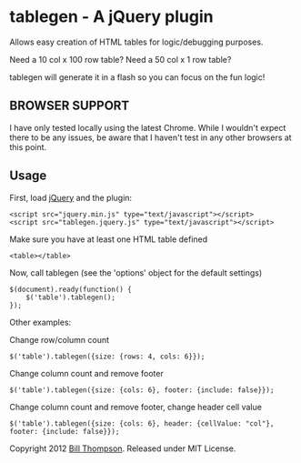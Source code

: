 tablegen - A jQuery plugin
============

Allows easy creation of HTML tables for logic/debugging purposes.

Need a 10 col x 100 row table? Need a 50 col x 1 row table?

tablegen will generate it in a flash so you can focus on the fun logic!

BROWSER SUPPORT
-----------------

I have only tested locally using the latest Chrome. While I wouldn't expect there to be any issues, be aware that I haven't test in any other browsers at this point.

Usage
------
First, load [jQuery](http://jquery.com/) and the plugin:

    <script src="jquery.min.js" type="text/javascript"></script>
    <script src="tablegen.jquery.js" type="text/javascript"></script>

Make sure you have at least one HTML table defined

    <table></table>

Now, call tablegen (see the 'options' object for the default settings)

    $(document).ready(function() {
        $('table').tablegen();
    });

Other examples:

Change row/column count

    $('table').tablegen({size: {rows: 4, cols: 6}});

Change column count and remove footer

    $('table').tablegen({size: {cols: 6}, footer: {include: false}});

Change column count and remove footer, change header cell value

    $('table').tablegen({size: {cols: 6}, header: {cellValue: "col"}, footer: {include: false}});


Copyright 2012  [Bill Thompson](https://github.com/billthompson). Released under MIT License.